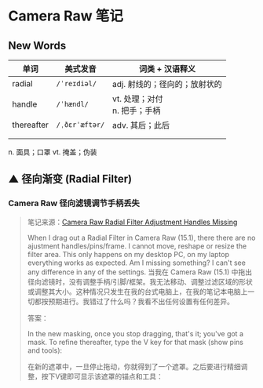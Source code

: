 # Camera Raw 笔记



##  New Words

| 单词       | 美式发音       | 词类 + 汉语释义                  |
| ---------- | -------------- | -------------------------------- |
| radial     | `/ˈreɪdiəl/`   | adj. 射线的；径向的；放射状的    |
| handle     | `/ˈhændl/`     | vt. 处理；对付<br/>n. 把手；手柄 |
| thereafter | `/ˌðɛrˈæftər/` | adv. 其后；此后                  |
|            |                |                                  |
|            |                |                                  |





n. 面具；口罩
vt. 掩盖；伪装



## ▲ 径向渐变 (Radial Filter)

### Camera Raw 径向滤镜调节手柄丢失

> 笔记来源：[Camera Raw Radial Filter Adjustment Handles Missing](https://community.adobe.com/t5/camera-raw-discussions/camera-raw-radial-filter-adjustment-handles-missing/td-p/13555693)
>
> When I drag out a Radial Filter in Camera Raw (15.1), there there are no ajustment handles/pins/frame. I cannot move, reshape or resize the filter area. This only happens on my desktop PC, on my laptop everything works as expected. Am I missing something? I can't see any difference in any of the settings.
> 当我在 Camera Raw (15.1) 中拖出径向滤镜时，没有调整手柄/引脚/框架。我无法移动、调整过滤区域的形状或调整其大小。这种情况只发生在我的台式电脑上，在我的笔记本电脑上一切都按预期进行。我错过了什么吗？我看不出任何设置有任何差异。
>
> 答案：
>
> In the new masking, once you stop dragging, that's it; you've got a mask. To refine thereafter, type the V key for that mask (show pins and tools):
>
> 在新的遮罩中，一旦停止拖动，你就得到了一个遮罩。之后要进行精细调整，按下V键即可显示该遮罩的锚点和工具：